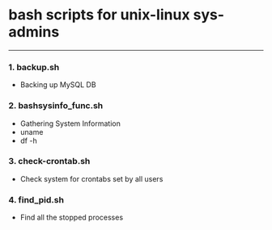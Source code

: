 # bash scripts for unix-linux sys-admins
---

### 1. backup.sh

* Backing up MySQL DB

### 2. bashsysinfo_func.sh

* Gathering System Information
* uname
* df -h

### 3. check-crontab.sh

* Check system for crontabs set by all users

### 4. find_pid.sh

* Find all the stopped processes 
